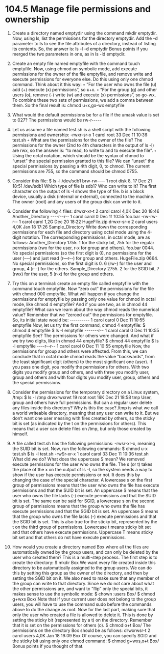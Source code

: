 # 104.5 Manage file permissions and ownership

1. Create a directory named emptydir using the command mkdir emptydir. Now, using ls, list
the permissions for the directory emptydir.
Add the -d parameter to ls to see the file attributes of a directory, instead of listing its
contents. So, the answer is:
ls -l -d emptydir
Bonus points if you merged the two parameters in one, as in ls -ld emptydir.
2. Create an empty file named emptyfile with the command touch emptyfile. Now, using
chmod on symbolic mode, add execute permissions for the owner of the file emptyfile, and
remove write and execute permissions for everyone else. Do this using only one chmod
command.
Think about it this way:
◦ “For the user who owns the file (u) add (+) execute (x) permissions”, so u+x.
◦ “For the group (g) and other users (o), remove (-) write (w) and execute (x) permissions”, so
go-wx.
To combine these two sets of permissions, we add a comma between them. So the final
result is:
chmod u+x,go-wx emptyfile
3. What would the default permissions be for a file if the umask value is set to 027?
The permissions would be rw-r-----
4. Let us assume a file named test.sh is a shell script with the following permissions and
ownership:
-rwxr-sr-x 1 carol root 33 Dec 11 10:36 test.sh
◦ What are the permissions for the owner of the file?
The permissions for the owner (2nd to 4th characters in the output of ls -l) are rwx, so the answer is: “to read, to write to and to execute the file”.
◦ Using the octal notation, which should be the syntax of chmod to “unset” the special
permission granted to this file?
We can “unset” the special permissions by passing a 4th digit, 0, to chmod. The current
permissions are 755, so the command should be chmod 0755.
5. Consider this file:
$ ls -l /dev/sdb1
brw-rw---- 1 root disk 8, 17 Dec 21 18:51 /dev/sdb1
Which type of file is sdb1? Who can write to it?
The first character on the output of ls -l shows the type of file. b is a block device, usually a
disk (internal or external), connected to the machine. The owner (root) and any users of the
group disk can write to it.
6. Consider the following 4 files:
drwxr-xr-t 2 carol carol 4,0K Dec 20 18:46 Another_Directory
----r--r-- 1 carol carol 0 Dec 11 10:55 foo.bar
-rw-rw-r-- 1 carol carol 1,2G Dec 20 18:22 HugeFile.zip
drwxr-sr-x 2 carol users 4,0K Jan 18 17:26 Sample_Directory
Write down the corresponding permissions for each file and directory using octal mode using
the 4-digit notation.
The corresponding permissions, in octal mode, are as follows:
Another_Directory 1755. 1 for the sticky bit, 755 for the regular
permissions (rwx for the user, r-x for group
and others).
foo.bar 0044. No special permissions (so the first digit
is 0), no permissions for the user (---) and
just read (r—r--) for group and others.
HugeFile.zip 0664. No special permissions, so the first digit
is 0. 6 (rw-) for the user and group, 4 (r--) for
the others.
Sample_Directory 2755. 2 for the SGID bit, 7 (rwx) for the user, 5
(r-x) for the group and others.

1. Try this on a terminal: create an empty file called emptyfile with the command touch
emptyfile. Now “zero out” the permissions for the file with chmod 000 emptyfile. What will
happen if you change the permissions for emptyfile by passing only one value for chmod in
octal mode, like chmod 4 emptyfile? And if you use two, as in chmod 44 emptyfile? What
can we learn about the way chmod reads the numerical value?
Remember that we “zeroed out” the permissions for emptyfile. So, its initial state would be:
---------- 1 carol carol 0 Dec 11 10:55 emptyfile
Now, let us try the first command, chmod 4 emptyfile:
$ chmod 4 emptyfile
$ ls -l emptyfile
-------r-- 1 carol carol 0 Dec 11 10:55 emptyfile
See? The permissions for others were changed. And what if we try two digits, like in chmod 44
emptyfile?
$ chmod 44 emptyfile
$ ls -l emptyfile
----r--r-- 1 carol carol 0 Dec 11 10:55 emptyfile
Now, the permissions for group and others were affected. From this, we can conclude that in
octal mode chmod reads the value “backwards”, from the least significant digit (others) to the
most significant one (user). If you pass one digit, you modify the permissions for others. With
two digits you modify group and others, and with three you modify user, group and others and
with four digits you modify user, group, others and the special permissions.
2. Consider the permissions for the temporary directory on a Linux system, /tmp:
$ ls -l /tmp
drwxrwxrwt 19 root root 16K Dec 21 18:58 tmp
User, group and others have full permissions. But can a regular user delete any files inside this
directory? Why is this the case?
/tmp is what we call a world writeable directory, meaning that any user can write to it. But we
don’t want one user messing with files created by others, so the sticky bit is set (as indicated by
the t on the permissions for others). This means that a user can delete files on /tmp, but only
those created by himself.
3. A file called test.sh has the following permissions: -rwsr-xr-x, meaning the SUID bit is set.
Now, run the following commands:
$ chmod u-x test.sh
$ ls -l test.sh
-rwSr-xr-x 1 carol carol 33 Dec 11 10:36 test.sh
What did we do? What does the uppercase S mean?
We removed execute permissions for the user who owns the file. The s (or t) takes the place of
the x on the output of ls -l, so the system needs a way to show if the user has execute
permissions or not. It does this by changing the case of the special character.
A lowercase s on the first group of permissions means that the user who owns the file has
execute permissions and that the SUID bit is set. An uppercase S means that the user who owns
the file lacks (-) execute permissions and that the SUID bit is set.
The same can be said for SGID, a lowercase s on the second group of permissions means that
the group who owns the file has execute permissions and that the SGID bit is set. An uppercase
S means that the group who owns the file lacks (-) execute permissions and that the SGID bit is
set.
This is also true for the sticky bit, represented by the t on the third group of permissions.
Lowercase t means sticky bit set and that others have execute permissions. Uppercase T means
sticky bit set and that others do not have execute permissions.
4. How would you create a directory named Box where all the files are automatically owned by
the group users, and can only be deleted by the user who created them?
This is a multi-step process. The first step is to create the directory:
$ mkdir Box
We want every file created inside this directory to be automatically assigned to the group
users. We can do this by setting this group as the owner of the directory, and then by setting
the SGID bit on it. We also need to make sure that any member of the group can write to that directory.
Since we do not care about what the other permissions are, and want to “flip” only the special
bits, it makes sense to use the symbolic mode:
$ chown :users Box/
$ chmod g+wxs Box/
Note that if your current user does not belong to the group users, you will have to use the
command sudo before the commands above to do the change as root.
Now for the last part, making sure that only the user who created a file is allowed to delete it.
This is done by setting the sticky bit (represented by a t) on the directory. Remember that it is
set on the permissions for others (o).
$ chmod o+t Box/
The permissions on the directory Box should be as follows:
drwxrwsr-t 2 carol users 4,0K Jan 18 19:09 Box
Of course, you can specify SGID and the sticky bit using only one chmod command:
$ chmod g+wxs,o+t Box/
Bonus points if you thought of that.


